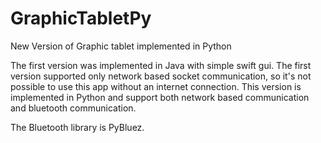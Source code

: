 # GraphicTabletPy
New Version of Graphic tablet implemented in Python

The first version was implemented in Java with simple swift gui. The first version supported only network based socket communication, so it's not possible to use this app without an internet connection.
This version is implemented in Python and support both network based communication and bluetooth communication. 

The Bluetooth library is PyBluez.
